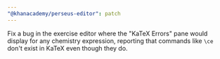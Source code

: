 ```yaml
---
"@khanacademy/perseus-editor": patch
---
```


Fix a bug in the exercise editor where the "KaTeX Errors" pane would display
for any chemistry expression, reporting that commands like `\ce` don't exist in
KaTeX even though they do.
